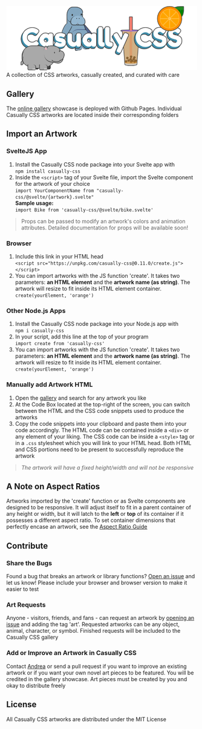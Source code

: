 ![Casually CSS Banner](/@siteres/casually-banner.png)
A collection of CSS artworks, casually created, and curated with care  

## Gallery
The [online gallery](https://andreaabellera.github.io/Casually-CSS/) showcase is deployed with Github Pages. Individual Casually CSS artworks are located inside their corresponding folders

## Import an Artwork
### SvelteJS App
1. Install the Casually CSS node package into your Svelte app with  
`npm install casually-css` 
2. Inside the `<script>` tag of your Svelte file, import the Svelte component for the artwork of your choice  
`import YourComponentName from "casually-css/@svelte/{artwork}.svelte"`  
**Sample usage:**  
`import Bike from 'casually-css/@svelte/bike.svelte'`

> Props can be passed to modify an artwork's colors and animation attributes. Detailed documentation for props will be available soon! 

### Browser
1. Include this link in your HTML head  
`<script src="https://unpkg.com/casually-css@0.11.0/create.js"></script>`  
2. You can import artworks with the JS function 'create'. It takes two parameters: **an HTML element** and the **artwork name (as string)**. The artwork will resize to fit inside its HTML element container.  
`create(yourElement, 'orange')`  

### Other Node.js Apps
1. Install the Casually CSS node package into your Node.js app with  
`npm i casually-css`  
2. In your script, add this line at the top of your program  
`import create from 'casually-css'`  
3. You can import artworks with the JS function 'create'. It takes two parameters: **an HTML element** and the **artwork name (as string)**. The artwork will resize to fit inside its HTML element container.  
`create(yourElement, 'orange')`  

### Manually add Artwork HTML 
1. Open the [gallery](https://andreaabellera.github.io/Casually-CSS/) and search for any artwork you like
2. At the Code Box located at the top-right of the screen, you can switch between the HTML and the CSS code snippets used to produce the artworks
3. Copy the code snippets into your clipboard and paste them into your code accordingly. The HTML code can be contained inside a `<div>` or any element of your liking. The CSS code can be inside a `<style>` tag or in a `.css` stylesheet which you will link to your HTML head. Both HTML and CSS portions need to be present to successfully reproduce the artwork

> *The artwork will have a fixed height/width and will not be responsive*

## A Note on Aspect Ratios
Artworks imported by the 'create' function or as Svelte components are designed to be responsive. It will adjust itself to fit in a parent container of any height or width, but it will latch to the **left** or **top** of its container if it possesses a different aspect ratio. To set container dimensions that perfectly encase an artwork, see the [Aspect Ratio Guide](https://github.com/andreaabellera/Casually-CSS/blob/main/%40siteres/aspect-ratio-guide.md)

## Contribute
### Share the Bugs
Found a bug that breaks an artwork or library functions? [Open an issue](https://github.com/andreaabellera/Casually-CSS/issues/) and let us know! Please include your browser and browser version to make it easier to test 

### Art Requests
Anyone - visitors, friends, and fans - can request an artwork by [opening an issue](https://github.com/andreaabellera/Casually-CSS/issues/) and adding the tag 'art'. Requested artworks can be any object, animal, character, or symbol. Finished requests will be included to the Casually CSS gallery

### Add or Improve an Artwork in Casually CSS
Contact [Andrea](https://github.com/andreaabellera) or send a pull request if you want to improve an existing artwork or if you want your own novel art pieces to be featured. You will be credited in the gallery showcase. Art pieces must be created by you and okay to distribute freely

## License
All Casually CSS artworks are distributed under the MIT License